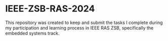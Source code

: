 # IEEE-ZSB-RAS-2024
This repository was created to keep and submit the tasks I complete during my participation and learning process in IEEE RAS ZSB, specifically the embedded systems track.

